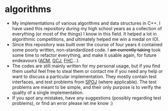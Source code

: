 # algorithms
- My implementations of various algorithms and data structures in C++. I have used this repository during my high school years as a collection of everything (or most of the things) I know in this field. It helped a lot in algorithmic competitions, and ultimately helped me win a medal on IOI. 
- Since this repository was built over the course of four years it contained some poorly written, non-standardized code. I ~~am currently taking~~ took some time to refactor everything, and make it usable again, for future endeavours ([ACM](https://icpc.baylor.edu/), [GCJ](https://code.google.com/codejam), [FHC](https://www.facebook.com/hackercup/)...).
- The codes are still mainly written for my personal usage, but if you find them useful feel free to steal them or contact me if you need any help or want to discuss a particular implementation. They mostly contain test interfaces, and test problems from [SPOJ](spoj.com) (where applicable). The test problems are meant to be simple, and their only purpose is to verify the quality of a single implementation.
- If you spot any mistakes, have any suggestions (possibly regarding test problems), or find an error please let me know :) 